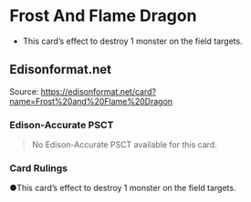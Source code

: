 # Frost And Flame Dragon

*   This card’s effect to destroy 1 monster on the field targets.

## Edisonformat.net

Source: https://edisonformat.net/card?name=Frost%20and%20Flame%20Dragon

### Edison-Accurate PSCT

> No Edison-Accurate PSCT available for this card.

### Card Rulings

●This card’s effect to destroy 1 monster on the field targets.
            